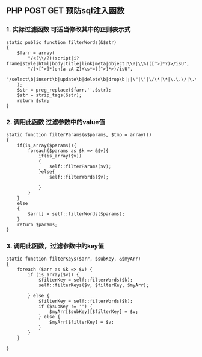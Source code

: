 ## PHP POST GET 预防sql注入函数

### 1. 实际过滤函数 可适当修改其中的正则表示式

    static public function filterWords(&$str)
    {
        $farr = array(
            "/<(\\/?)(script|i?frame|style|html|body|title|link|meta|object|\\?|\\%)([^>]*?)>/isU",
            "/(<[^>]*)on[a-zA-Z]+\s*=([^>]*>)/isU",
            "/select\b|insert\b|update\b|delete\b|drop\b|;|\"|\'|\/\*|\*|\.\.\/|\.\/|union|into|load_file|outfile|dump/is"
        );
        $str = preg_replace($farr,'',$str);
        $str = strip_tags($str);
        return $str;
    }

### 2. 调用此函数 过滤参数中的value值

    static function filterParams(&$params, $tmp = array())
    {
        if(is_array($params)){
            foreach($params as $k => &$v){
                if(is_array($v))
                {
                    self::filterParams($v);
                }else{
                    self::filterWords($v);

                }
            }
        }
        else
        {
            $arr[] = self::filterWords($params);
        }
        return $params;
    }

### 3. 调用此函数，过滤参数中的key值

    static function filterKeys($arr, $subKey, &$myArr)
    {
        foreach ($arr as $k => $v) {
            if (is_array($v)) {
                $filterKey = self::filterWords($k);
                self::filterKeys($v, $filterKey, $myArr);

            } else {
                $filterKey = self::filterWords($k);
                if ($subKey != '') {
                    $myArr[$subKey][$filterKey] = $v;
                } else {
                    $myArr[$filterKey] = $v;
                }
            }
        }

    }
